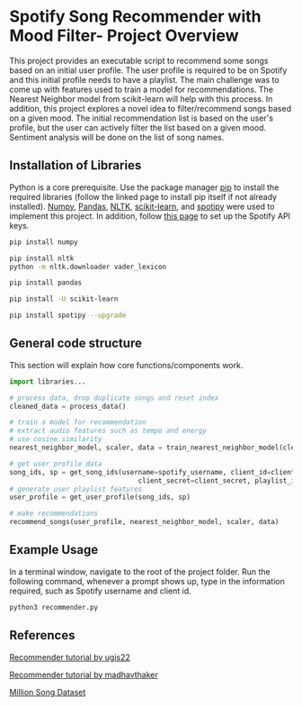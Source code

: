 # Spotify Song Recommender with Mood Filter- Project Overview

This project provides an executable script to recommend some songs based on an initial user profile. The user profile is required to be on Spotify and this initial profile needs to have a playlist. The main challenge was to come up with features used to train a model for recommendations. The Nearest Neighbor model from scikit-learn will help with this process. In addition, this project explores a novel idea to filter/recommend songs based on a given mood. The initial recommendation list is based on the user's profile, but the user can actively filter the list based on a given mood. Sentiment analysis will be done on the list of song names.


## Installation of Libraries

Python is a core prerequisite. Use the package manager [pip](https://pip.pypa.io/en/stable/) to install the required libraries (follow the linked page to install pip itself if not already installed). [Numpy](https://numpy.org/install/), [Pandas](https://pandas.pydata.org/docs/getting_started/install.html), [NLTK](https://www.nltk.org/api/nltk.sentiment.sentiment_analyzer.html), [scikit-learn](https://scikit-learn.org/stable/modules/neighbors.html), and [spotipy](https://spotipy.readthedocs.io/en/2.21.0/) were used to implement this project. In addition, follow [this page](https://developer.spotify.com/dashboard/login) to set up the Spotify API keys.

```bash
pip install numpy
```
```bash
pip install nltk
python -m nltk.downloader vader_lexicon
```
```bash
pip install pandas
```
```bash
pip install -U scikit-learn
```

```bash
pip install spotipy --upgrade
```

## General code structure
This section will explain how core functions/components work. 
```python
import libraries...

# process data, drop duplicate songs and reset index
cleaned_data = process_data()

# train a model for recommendation
# extract audio features such as tempo and energy
# use cosine similarity
nearest_neighbor_model, scaler, data = train_nearest_neighbor_model(cleaned_data)

# get user profile data
song_ids, sp = get_song_ids(username=spotify_username, client_id=client_id,
                                client_secret=client_secret, playlist_id=playlist_id)
# generate user playlist features
user_profile = get_user_profile(song_ids, sp)

# make recommendations
recommend_songs(user_profile, nearest_neighbor_model, scaler, data)
```

## Example Usage
In a terminal window, navigate to the root of the project folder. Run the following command, whenever a prompt shows up, type in the information required, such as Spotify username and client id.

```bash
python3 recommender.py
```

## References
[Recommender tutorial by ugis22](https://github.com/ugis22/music_recommender/blob/master/content%20based%20recommedation%20system/content_based_music_recommender.ipynb)

[Recommender tutorial by madhavthaker](https://github.com/madhavthaker/spotify-recommendation-system/blob/main/spotify-recommendation-engine.ipynb)

[Million Song Dataset](http://millionsongdataset.com/)

